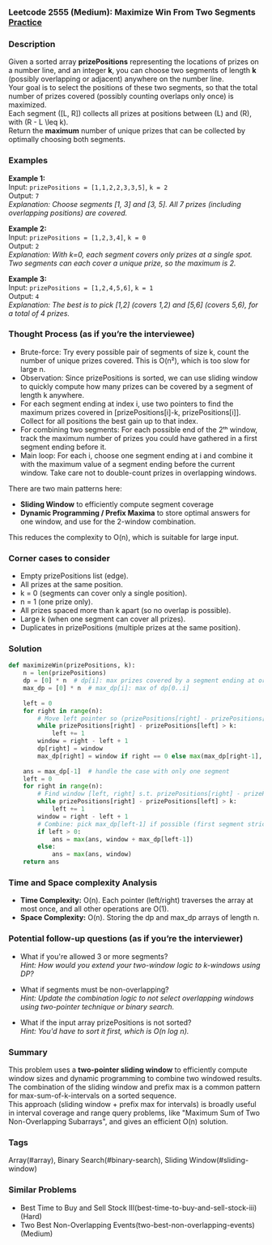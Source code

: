 ### Leetcode 2555 (Medium): Maximize Win From Two Segments [Practice](https://leetcode.com/problems/maximize-win-from-two-segments)

### Description  
Given a sorted array **prizePositions** representing the locations of prizes on a number line, and an integer **k**, you can choose two segments of length **k** (possibly overlapping or adjacent) anywhere on the number line.  
Your goal is to select the positions of these two segments, so that the total number of prizes covered (possibly counting overlaps only once) is maximized.  
Each segment \([L, R]\) collects all prizes at positions between \(L\) and \(R\), with \(R - L \leq k\).  
Return the **maximum** number of unique prizes that can be collected by optimally choosing both segments.

### Examples  

**Example 1:**  
Input: `prizePositions = [1,1,2,2,3,3,5]`, `k = 2`  
Output: `7`  
*Explanation: Choose segments [1, 3] and [3, 5]. All 7 prizes (including overlapping positions) are covered.*

**Example 2:**  
Input: `prizePositions = [1,2,3,4]`, `k = 0`  
Output: `2`  
*Explanation: With k=0, each segment covers only prizes at a single spot. Two segments can each cover a unique prize, so the maximum is 2.*

**Example 3:**  
Input: `prizePositions = [1,2,4,5,6]`, `k = 1`  
Output: `4`  
*Explanation: The best is to pick [1,2] (covers 1,2) and [5,6] (covers 5,6), for a total of 4 prizes.*

### Thought Process (as if you’re the interviewee)  
- Brute-force: Try every possible pair of segments of size k, count the number of unique prizes covered. This is O(n²), which is too slow for large n.
- Observation: Since prizePositions is sorted, we can use sliding window to quickly compute how many prizes can be covered by a segment of length k anywhere.
- For each segment ending at index i, use two pointers to find the maximum prizes covered in [prizePositions[i]-k, prizePositions[i]]. Collect for all positions the best gain up to that index.
- For combining two segments: For each possible end of the 2ᵗʰ window, track the maximum number of prizes you could have gathered in a first segment ending before it.
- Main loop: For each i, choose one segment ending at i and combine it with the maximum value of a segment ending before the current window. Take care not to double-count prizes in overlapping windows.

There are two main patterns here:  
- **Sliding Window** to efficiently compute segment coverage  
- **Dynamic Programming / Prefix Maxima** to store optimal answers for one window, and use for the 2-window combination.

This reduces the complexity to O(n), which is suitable for large input.

### Corner cases to consider  
- Empty prizePositions list (edge).
- All prizes at the same position.
- k = 0 (segments can cover only a single position).
- n = 1 (one prize only).
- All prizes spaced more than k apart (so no overlap is possible).
- Large k (when one segment can cover all prizes).
- Duplicates in prizePositions (multiple prizes at the same position).

### Solution

```python
def maximizeWin(prizePositions, k):
    n = len(prizePositions)
    dp = [0] * n  # dp[i]: max prizes covered by a segment ending at or before i
    max_dp = [0] * n  # max_dp[i]: max of dp[0..i]
    
    left = 0
    for right in range(n):
        # Move left pointer so (prizePositions[right] - prizePositions[left] > k)
        while prizePositions[right] - prizePositions[left] > k:
            left += 1
        window = right - left + 1
        dp[right] = window
        max_dp[right] = window if right == 0 else max(max_dp[right-1], window)
    
    ans = max_dp[-1]  # handle the case with only one segment
    left = 0
    for right in range(n):
        # Find window [left, right] s.t. prizePositions[right] - prizePositions[left] <= k
        while prizePositions[right] - prizePositions[left] > k:
            left += 1
        window = right - left + 1
        # Combine: pick max_dp[left-1] if possible (first segment strictly before left)
        if left > 0:
            ans = max(ans, window + max_dp[left-1])
        else:
            ans = max(ans, window)
    return ans
```

### Time and Space complexity Analysis  

- **Time Complexity:** O(n). Each pointer (left/right) traverses the array at most once, and all other operations are O(1).
- **Space Complexity:** O(n). Storing the dp and max_dp arrays of length n.

### Potential follow-up questions (as if you’re the interviewer)  

- What if you're allowed 3 or more segments?  
  *Hint: How would you extend your two-window logic to k-windows using DP?*

- What if segments must be non-overlapping?  
  *Hint: Update the combination logic to not select overlapping windows using two-pointer technique or binary search.*

- What if the input array prizePositions is not sorted?  
  *Hint: You'd have to sort it first, which is O(n log n).*

### Summary
This problem uses a **two-pointer sliding window** to efficiently compute window sizes and dynamic programming to combine two windowed results. The combination of the sliding window and prefix max is a common pattern for max-sum-of-k-intervals on a sorted sequence.  
This approach (sliding window + prefix max for intervals) is broadly useful in interval coverage and range query problems, like "Maximum Sum of Two Non-Overlapping Subarrays", and gives an efficient O(n) solution.

### Tags
Array(#array), Binary Search(#binary-search), Sliding Window(#sliding-window)

### Similar Problems
- Best Time to Buy and Sell Stock III(best-time-to-buy-and-sell-stock-iii) (Hard)
- Two Best Non-Overlapping Events(two-best-non-overlapping-events) (Medium)